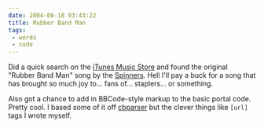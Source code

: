 ```yaml
---
date: 2004-08-18 03:43:22
title: Rubber Band Man
tags:
 - words
 - code
---
```


Did a quick search on the [iTunes Music Store](https://www.apple.com/itunes/) and found the original "Rubber Band Man" song by the [Spinners](https://en.wikipedia.org/wiki/The_Rubberband_Man).  Hell I'll pay a buck for a song that has brought so much joy to... fans of... staplers... or something.

Also got a chance to add in BBCode-style markup to the basic portal code.  Pretty cool.  I based some of it off [cbparser](http://corz.org/blog/inc/cbparser-demo.php) but the clever things like `[url]` tags I wrote myself.